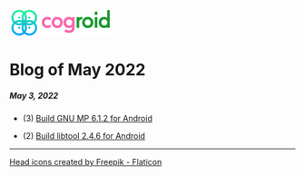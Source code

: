 [![cogroid.com](https://github.com/cogroid/resources/raw/main/images/banner/cogroid-48.png)](https://cogroid.com)

# Blog of May 2022

##### May 3, 2022

* (3) [Build GNU MP 6.1.2 for Android](https://cogroid.com/blog/2022/05/03/build-libgmp-6.1.2-for-android)

* (2) [Build libtool 2.4.6 for Android](https://cogroid.com/blog/2022/05/03/build-libtool-2.4.6-for-android)

---
[Head icons created by Freepik - Flaticon](https://www.flaticon.com/free-icons/head)
